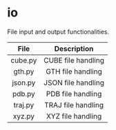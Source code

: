 <!--
SPDX-FileCopyrightText: 2021 The eminus developers
SPDX-License-Identifier: Apache-2.0
-->
# io

File input and output functionalities.

| File    | Description |
| :-----: | :---------: |
| cube.py | CUBE file handling |
| gth.py  | GTH file handling |
| json.py | JSON file handling |
| pdb.py  | PDB file handling |
| traj.py | TRAJ file handling |
| xyz.py  | XYZ file handling |
